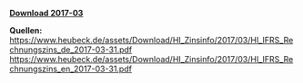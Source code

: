 [**Download 2017-03**](https://downgit.github.io/#/home?url=https://github.com/GeorgGoldbach/Zinsarchiv/tree/master/2017-03)

**Quellen:**
https://www.heubeck.de/assets/Download/HI_Zinsinfo/2017/03/HI_IFRS_Rechnungszins_de_2017-03-31.pdf
https://www.heubeck.de/assets/Download/HI_Zinsinfo/2017/03/HI_IFRS_Rechnungszins_en_2017-03-31.pdf
